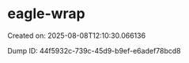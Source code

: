 # eagle-wrap

Created on: 2025-08-08T12:10:30.066136

Dump ID: 44f5932c-739c-45d9-b9ef-e6adef78bcd8

